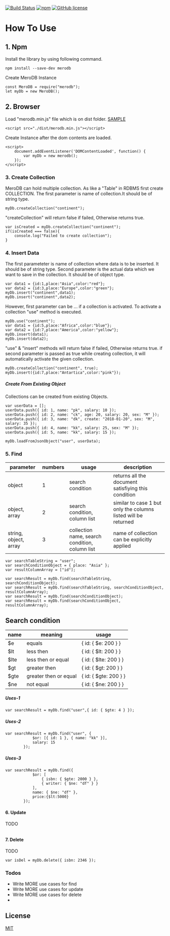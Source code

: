 [![Build Status](https://travis-ci.com/dakc/merodb.svg?branch=master)](https://travis-ci.com/dakc/merodb)
[![npm](https://img.shields.io/npm/v/merodb.svg)](https://www.npmjs.com/package/merodb) 
[![GitHub license](https://img.shields.io/github/license/dakc/merodb.svg?style=popout)](https://github.com/dakc/mero/blob/master/LICENSE) 
# How To Use
## 1. Npm
Install the library by using following command.
```
npm install --save-dev merodb
```

Create MeroDB Instance
```
const MeroDB = require("merodb");
let myDb = new MeroDB();
```

## 2. Browser
Load "merodb.min.js" file which is on dist folder.
[SAMPLE](example.html)
```
<script src="./dist/merodb.min.js"></script>
```
Create Instance after the dom contents are loaded.
```
<script>
    document.addEventListener('DOMContentLoaded', function() {
        var myDb = new merodb();
    });
</script>
```

### 3. Create Collection
MeroDB can hold multiple collection. As like a "Table" in RDBMS first create COLLECTION.
The first parameter is name of collection.It should be of string type.
```
myDb.createCollection("continent");
```
"createCollection" will return false if failed, Otherwise returns true.
```
var isCreated = myDb.createCollection("continent");
if(isCreated === false){
    console.log("Failed to create collection");
}
```


### 4. Insert Data
The first parameteter is name of collection where data is to be inserted. It should be of string type.
Second parameter is the actual data which we want to save in the collection. It should be of object type.
```
var data1 = {id:1,place:"Asia",color:"red"};
var data2 = {id:3,place:"Europe",color:"green"};
myDb.insert("continent",data1);
myDb.insert("continent",data2);
```
However, first parameter can be ... if a collection is activated.
To activate a collection "use" method is executed.
```
myDb.use("continent");
var data1 = {id:5,place:"Africa",color:"blue"};
var data2 = {id:7,place:"America",color:"yellow"};
myDb.insert(data1);
myDb.insert(data2);
```
"use" & "insert" methods will return false if failed, Otherwise returns true.
if second parameter is passed as true while creating collection, 
it will automatically activate the given collection.
```
myDb.createCollection("continent", true);
myDb.insert({id:7,place:"Antartica",color:"pink"});
```

##### Create From Existing Object
Collections can be created from existing Objects.
```
var userData = [];
userData.push({ id: 1, name: "pk", salary: 10 });
userData.push({ id: 2, name: "ck", age: 20, salary: 20, sex: "M" });
userData.push({ id: 3, name: "dk", create: "2018-01-20", sex: "M", salary: 35 });
userData.push({ id: 4, name: "kk", salary: 25, sex: "M" });
userData.push({ id: 5, name: "kk", salary: 15 });

myDb.loadFromJsonObject("user", userData);
```

### 5. Find

| parameter             | numbers | usage                         | description                 |
| --------------------- | ------- | ----------------------------- |---------------------------- |
| object                |   1     | search condition              | returns all the document satisfiying this condition |
| object, array         |   2     | search condition, column list | similar to case 1 but only the columns listed will be returned |
| string, object, array |   3     | collection name, search condition, column list | name of collection can be explicitly applied |
```
var searchTableString = "user";
var searchConditionObject = { place: "Asia" };
var resultColumnArray = ["id"];

var searchResult = myDb.find(searchTableString, searchConditionObject);
var searchResult = myDb.find(searchTableString, searchConditionObject, resultColumnArray);
var searchResult = myDb.find(searchConditionObject);
var searchResult = myDb.find(searchConditionObject, resultColumnArray);
```
 ## Search condition
 | name | meaning | usage |
 |------|---------|-----|
 | $e | equals | { id: { $e: 200 } } |
 | $lt | less then | { id: { $lt: 200 } }
 | $lte | less then or equal | { id: { $lte: 200 } } |
 | $gt | greater then | { id: { $gt: 200 } } |
 | $gte | greater then or equal | { id: { $gte: 200 } }
 | $ne | not equal | { id: { $ne: 200 } } |

##### Uses-1
```
var searchResult = myDb.find("user",{ id: { $gte: 4 } });
```
##### Uses-2
```
var searchResult = myDb.find("user", {
            $or: [{ id: 1 }, { name: "kk" }],
            salary: 15
        });
```
##### Uses-3
```
var searchResult = myDb.find({
            $or: [
                { isbn: { $gte: 2000 } },
                { writer: { $ne: "df" } }
            ],
            name: { $ne: "df" },
            price:{$lt:5000}
        });
```

#### 6. Update
TODO
```

```


#### 7. Delete
TODO
```
var isDel = myDb.delete({ isbn: 2346 });
```


### Todos
 - Write MORE use cases for find
 - Write MORE use cases for update
 - Write MORE use cases for delete
 - 

License
----
[MIT](LICENSE)
